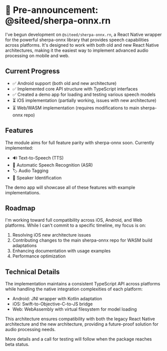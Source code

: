 # 📢 Pre-announcement: @siteed/sherpa-onnx.rn

I've begun development on `@siteed/sherpa-onnx.rn`, a React Native wrapper for the powerful sherpa-onnx library that provides speech capabilities across platforms. It's designed to work with both old and new React Native architectures, making it the easiest way to implement advanced audio processing on mobile and web.

## Current Progress

- ✅ Android support (both old and new architecture)
- ✅ Implemented core API structure with TypeScript interfaces
- ✅ Created a demo app for loading and testing various speech models
- ⏳ iOS implementation (partially working, issues with new architecture)
- ⏳ Web/WASM implementation (requires modifications to main sherpa-onnx repo)

## Features

The module aims for full feature parity with sherpa-onnx soon. Currently implemented:
- 🔊 Text-to-Speech (TTS)
- 🎤 Automatic Speech Recognition (ASR)
- 🏷️ Audio Tagging
- 👤 Speaker Identification

The demo app will showcase all of these features with example implementations.

## Roadmap

I'm working toward full compatibility across iOS, Android, and Web platforms. While I can't commit to a specific timeline, my focus is on:

1. Resolving iOS new architecture issues
2. Contributing changes to the main sherpa-onnx repo for WASM build adaptations
3. Enhancing documentation with usage examples
4. Performance optimization

## Technical Details

The implementation maintains a consistent TypeScript API across platforms while handling the native integration complexities of each platform:
- Android: JNI wrapper with Kotlin adaptation
- iOS: Swift-to-Objective-C-to-JS bridge
- Web: WebAssembly with virtual filesystem for model loading

This architecture ensures compatibility with both the legacy React Native architecture and the new architecture, providing a future-proof solution for audio processing needs.

More details and a call for testing will follow when the package reaches beta status.